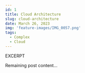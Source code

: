 ```yaml
---
id: 1
title: Cloud Architecture
slug: cloud-architecture
date: March 26, 2023
img: 'feature-images/IMG_0057.png'
tags: 
  - Complex
  - Cloud
---
```


EXCERPT
<!--more-->

Remaining post content...

